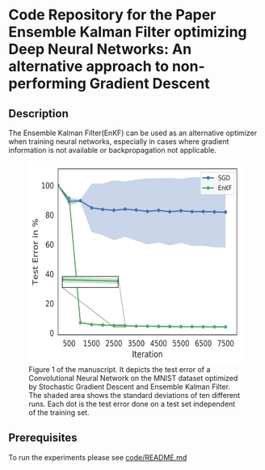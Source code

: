 # Code Repository for the Paper Ensemble Kalman Filter optimizing Deep Neural Networks: An alternative approach to non-performing Gradient Descent

## Description 
The Ensemble Kalman Filter(EnKF) can be used as an alternative optimizer when training neural networks, especially in cases where gradient information is not available or backpropagation not applicable.

<figure>
<img src="./figures/all_test_error_iteration.png" height="400">
  <figcaption>Figure 1 of the manuscript. It depicts the test error of a Convolutional Neural Network on the MNIST dataset optimized by Stochastic Gradient Descent and Ensemble Kalman Filter. The shaded area shows the standard deviations of ten different runs. Each dot is the test error done on a test set independent of the training set.</figcaption>
</figure>

## Prerequisites
To run the experiments please see [code/README.md](code/README.md)

